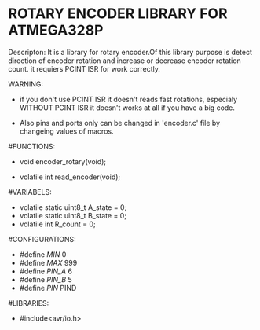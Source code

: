 ROTARY ENCODER LIBRARY FOR ATMEGA328P
=====================================

Descripton:
    It is a library for rotary encoder.Of this library purpose 
is detect direction of encoder rotation and increase or decrease 
encoder rotation count. it requiers PCINT ISR for work correctly.

WARNING:
 - if you don't use PCINT ISR it doesn't reads fast rotations, 
especialy WITHOUT PCINT ISR it doesn't works at all if you have 
a big code.

- Also pins and ports only can be changed in 'encoder.c' file by changeing 
values of macros.


#FUNCTIONS:

- void encoder_rotary(void);

- volatile int read_encoder(void);


#VARIABELS:

- volatile static uint8_t A_state = 0;
- volatile static uint8_t B_state = 0;
- volatile int R_count = 0;


#CONFIGURATIONS:

- #define _MIN_ 0
- #define _MAX_ 999
- #define _PIN_A_ 6
- #define _PIN_B_ 5
- #define _PIN_ PIND 


#LIBRARIES:

- #include<avr/io.h>



